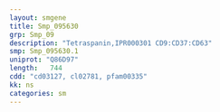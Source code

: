 ```yaml
---
layout: smgene
title: Smp_095630
grp: Smp_09
description: "Tetraspanin,IPR000301 CD9:CD37:CD63"
smp: Smp_095630.1
uniprot: "Q86D97"
length:   744
cdd: "cd03127, cl02781, pfam00335"
kk: ns
categories: sm
---
```

